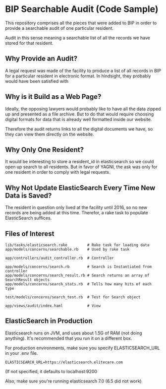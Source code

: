 BIP Searchable Audit (Code Sample)
==================================

This repository comprises all the pieces that were added to BIP
in order to provide a searchable audit of one particular resident.

Audit in this sense meaning a searchable list of all the records we have
stored for that resident.


Why Provide an Audit?
---------------------

A legal request was made of the facility to produce a list of all records in BIP
for a particular resident in electronic format. In hindsight, they probably
would have been satisfied with


Why is it Build as a Web Page?
------------------------------

Ideally, the opposing lawyers would probably like to have all the data zipped
up and presented as a file archive. But to do that would require choosing
digital formats for data that is already well formatted inside our website.

Therefore the audit returns links to all the digital documents we have,
so they can view them directly on the website.



Why Only One Resident?
----------------------

It would be interesting to store a resident_id in elasticsearch
so we could open up search to all residents. But in favor of YAGNI,
the ask was only for one resident in order to comply with legal requests.



Why Not Update ElasticSearch Every Time New Data is Saved?
----------------------------------------------------------

The resident in question only lived at the facility until 2016,
so no new records are being added at this time. Therefor, a rake task to
populate ElasticSearch suffices.


Files of Interest
-----------------

    lib/tasks/elasticsearch.rake         # Rake task for loading data
    app/models/concerns/searchable.rb    # Used by rake task

    app/controllers/audit_controller.rb  # Controller

    app/models/concerns/search.rb        # Search is Instantiated from controller
    app/models/concerns/search_result.rb # Search returns an array of SearchResult objects
    app/models/concerns/search_stats.rb  # Tells how many hits of each type

    test/models/concerns/search_test.rb  # Test for Search object

    app/views/audit/index.haml           # View



ElasticSearch in Production
---------------------------

Elasticsearch runs on JVM, and uses about 1.5G of RAM (not doing anything).
It's recommended that you run it on a different box.

For production environments, make sure you specify ELASTICSEARCH_URL in your .env file.

    ELASTICSEARCH_URL=https://elasticsearch.elitecare.com


(If not specified, it defaults to localhost:9200

Also, make sure you're running elasticsearch 7.0 (6.5 did not work)
